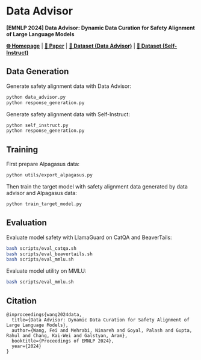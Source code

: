 # Data Advisor

**[EMNLP 2024] Data Advisor: Dynamic Data Curation for Safety Alignment of Large Language Models**

[**🌐 Homepage**](https://feiwang96.github.io/DataAdvisor/) | [**📖 Paper**](https://arxiv.org/pdf/2410.05269)  | [**🤗 Dataset (Data Advisor)**](https://huggingface.co/datasets/fwnlp/data-advisor-safety-alignment) | [**🤗 Dataset (Self-Instruct)**](https://huggingface.co/datasets/fwnlp/self-instruct-safety-alignment)


## Data Generation
Generate safety alignment data with Data Advisor:
```bash
python data_advisor.py
python response_generation.py
```

Generate safety alignment data with Self-Instruct:
```bash
python self_instruct.py
python response_generation.py
```


## Training
First prepare Alpagasus data:
```bash
python utils/export_alpagasus.py
```

Then train the target model with safety alignment data generated by data advisor and Alpagasus data:
```bash
python train_target_model.py
```

## Evaluation
Evaluate model safety with LlamaGuard on CatQA and BeaverTails:
```bash
bash scripts/eval_catqa.sh
bash scripts/eval_beavertails.sh
bash scripts/eval_mmlu.sh
```

Evaluate model utility on MMLU: 
```bash
bash scripts/eval_mmlu.sh
```

## Citation
```
@inproceedings{wang2024data,
  title={Data Advisor: Dynamic Data Curation for Safety Alignment of Large Language Models},
  author={Wang, Fei and Mehrabi, Ninareh and Goyal, Palash and Gupta, Rahul and Chang, Kai-Wei and Galstyan, Aram},
  booktitle={Proceedings of EMNLP 2024},
  year={2024}
}
```
